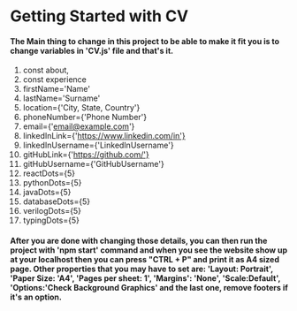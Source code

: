 # Getting Started with CV #

#### The Main thing to change in this project to be able to make it fit you is to change variables in 'CV.js' file and that's it. ####


1. const about, 
2. const experience 
3. firstName='Name'
4. lastName='Surname'
5. location={'City, State, Country'}
6. phoneNumber={'Phone Number'}
7. email={'email@example.com'}
8. linkedInLink={'https://www.linkedin.com/in'}
9. linkedInUsername={'LinkedInUsername'}
10. gitHubLink={'https://github.com/'}
11. gitHubUsername={'GitHubUsername'}
12. reactDots={5}
13. pythonDots={5}
14. javaDots={5}
15. databaseDots={5}
16. verilogDots={5}
17. typingDots={5}



#### After you are done with changing those details, you can then run the project with 'npm start' command and when you see the website show up at your localhost then you can press "CTRL + P" and print it as A4 sized page. Other properties that you may have to set are: 'Layout: Portrait', 'Paper Size: 'A4', 'Pages per sheet: 1', 'Margins': 'None', 'Scale:Default', 'Options:'Check Background Graphics' and the last one, remove footers if it's an option. ####
